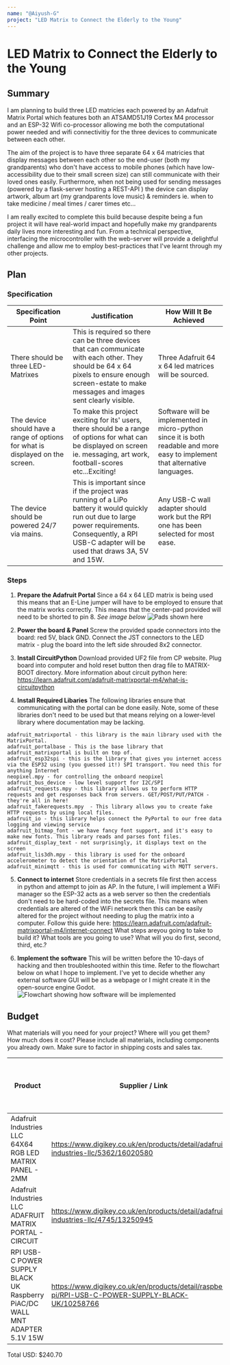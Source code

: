 ```yaml
---
name: "@Aiyush-G"
project: "LED Matrix to Connect the Elderly to the Young"
---
```


# LED Matrix to Connect the Elderly to the Young

## Summary
I am planning to build three LED matricies each powered by an Adafruit Matrix Portal which features both an ATSAMD51J19 Cortex M4 processor and an ESP-32 Wifi co-processor allowing me both the computational power needed and wifi connectivitiy for the three devices to communicate between each other. 

The aim of the project is to have three separate 64 x 64 matricies that display messages between each other so the end-user (both my grandparents) who don't have access to mobile phones (which have low-accessibility due to their small screen size) can still communicate with their loved ones easily.
Furthermore, when not being used for sending messages (powered by a flask-server hosting a REST-API ) the device can display artwork, album art (my grandparents love music) & reminders ie. when to take medicine / meal times / carer times etc...

I am really excited to complete this build because despite being a fun project it will have real-world impact and hopefully make my grandparents daily lives more interesting and fun. From a technical perspective, interfacing the microcontroller with the web-server will provide a delightful challenge and allow me to employ best-practices that I've learnt through my other projects.


## Plan
### Specification

| Specification Point                                                            | Justification                                                                                                                                                                                            | How Will It Be Achieved                                                                                                       |
|--------------------------------------------------------------------------------|----------------------------------------------------------------------------------------------------------------------------------------------------------------------------------------------------------|-------------------------------------------------------------------------------------------------------------------------------|
| There should be three LED-Matrixes                                               | This is required so there can be three devices that can communicate with each other. They should be 64 x 64 pixels to ensure enough screen-estate to make messages and images sent clearly visible.        | Three Adafruit 64 x 64 led matrices will be sourced.                                                                            |
| The device should have a range of options for what is displayed on the screen. | To make this project exciting for its' users, there should be a range of options for what can be displayed on screen ie. messaging, art work, football-scores etc...Exciting!                            | Software will be implemented in micro-python since it is both readable and more easy to implement that alternative languages. |
| The device should be powered 24/7 via mains.                                   | This is important since if the project was running of a LiPo battery it would quickly run out due to large power requirements. Consequently, a RPI USB-C adapter will be used that draws 3A, 5V and 15W. | Any USB-C wall adapter should work but the RPI one has been selected for most ease.                                           |

### Steps
1. **Prepare the Adafruit Portal**
Since a 64 x 64 LED matrix is being used this means that an E-Line jumper will have to be employed to ensure that the matrix works correctly. This means that the center-pad provided will need to be shorted to pin 8.
*See image below*
![Pads shown here](https://user-images.githubusercontent.com/55917505/211188243-13ae9154-3ded-4718-9e95-3e6048141a10.png)

2. **Power the board & Panel**
Screw the provided spade connectors into the board: red 5V, black GND. Connect the JST connectors to the LED matrix - plug the board into the left side shrouded 8x2 connector.

3. **Install CircuitPython**
Download provided UF2 file from CP website. Plug board into computer and hold reset button then drag file to MATRIX-BOOT directory.
More information about circuit python here: https://learn.adafruit.com/adafruit-matrixportal-m4/what-is-circuitpython

4. **Install Required Libaries**
The following libraries ensure that communicating with the portal can be done easily. Note, some of these libraries don't need to be used but that means relying on a lower-level library where documentation may be lacking.
```
adafruit_matrixportal - this library is the main library used with the MatrixPortal.
adafruit_portalbase - This is the base library that adafruit_matrixportal is built on top of.
adafruit_esp32spi - this is the library that gives you internet access via the ESP32 using (you guessed it!) SPI transport. You need this for anything Internet
neopixel.mpy - for controlling the onboard neopixel
adafruit_bus_device - low level support for I2C/SPI
adafruit_requests.mpy - this library allows us to perform HTTP requests and get responses back from servers. GET/POST/PUT/PATCH - they're all in here!
adafruit_fakerequests.mpy  - This library allows you to create fake HTTP requests by using local files.
adafruit_io - this library helps connect the PyPortal to our free data logging and viewing service
adafruit_bitmap_font - we have fancy font support, and it's easy to make new fonts. This library reads and parses font files.
adafruit_display_text - not surprisingly, it displays text on the screen
adafruit_lis3dh.mpy - this library is used for the onboard accelerometer to detect the orientation of the MatrixPortal
adafruit_minimqtt - this is used for communicating with MQTT servers.
```

5. **Connect to internet**
Store credentials in a secrets file first then access in python and attempt to join as AP. 
In the future, I will implement a WiFi manager so the ESP-32 acts as a web server so then the credentials don't need to be hard-coded into the secrets file. This means when credentials are altered of the WiFi network then this can be easily altered for the project without needing to plug the matrix into a computer.
Follow this guide here: https://learn.adafruit.com/adafruit-matrixportal-m4/internet-connect
What steps areyou going to take to build it? What tools are you going to use? What will you do first, second, third, etc.?

6. **Implement the software** 
This will be written before the 10-days of hacking and then troubleshooted within this time. Refer to the flowchart below on what I hope to implement.
I've yet to decide whether any external software GUI will be as a webpage or I might create it in the open-source engine Godot.
![Flowchart showing how software will be implemented](https://i.ibb.co/d08bN02/LED-Matrix-drawio.png)

## Budget

What materials will you need for your project? Where will you get them? How much does it cost? Please include all materials, including components you already own. Make sure to factor in shipping costs and sales tax.

| Product                                                                     | Supplier / Link                                                                                    | GBP - Unit Cost Ex Vat | USD - Unit Cost Ex Vat | Number | GBP - Unit Cost x Number (incl Vat) | USD - Unit Cost x Number (incl Vat) |
|-----------------------------------------------------------------------------|----------------------------------------------------------------------------------------------------|------------------------|------------------------|--------|-------------------------------------|-------------------------------------|
| Adafruit Industries LLC 64X64 RGB LED MATRIX PANEL - 2MM                    | https://www.digikey.co.uk/en/products/detail/adafruit-industries-llc/5362/16020580                 | 41.63                  | 49.95                  | 3      | 124.89                              | 149.85                              |
| Adafruit Industries LLC ADAFRUIT MATRIX PORTAL - CIRCUIT                    | https://www.digikey.co.uk/en/products/detail/adafruit-industries-llc/4745/13250945                 | 20.79                  | 24.95                  | 3      | 62.37                               | 74.85                               |
| RPI USB-C POWER SUPPLY BLACK UK Raspberry PiAC/DC WALL MNT ADAPTER 5.1V 15W | https://www.digikey.co.uk/en/products/detail/raspberry-pi/RPI-USB-C-POWER-SUPPLY-BLACK-UK/10258766 | 6.67                   | 8.00                   | 2      | 13.34                               | 16.00                               |

Total USD: $240.70
